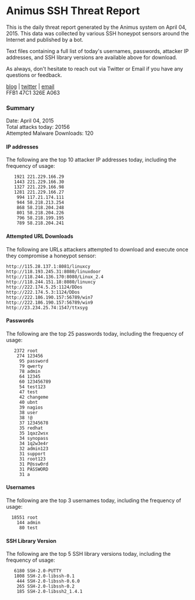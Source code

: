 # Animus SSH Threat Report

This is the daily threat report generated by the Animus system on April 04, 2015. This data was collected by various SSH honeypot sensors around the Internet and published by a bot.  

Text files containing a full list of today's usernames, passwords, attacker IP addresses, and SSH library versions are available above for download.  

As always, don't hesitate to reach out via Twitter or Email if you have any questions or feedback.  

[blog](http://morris.guru) | [twitter](https://twitter.com/andrew___morris) | [email](mailto:andrew@morris.guru)  
FFB1 47C1 326E A063  

### Summary

Date: April 04, 2015  
Total attacks today: 20156  
Attempted Malware Downloads: 120 

#### IP addresses
The following are the top 10 attacker IP addresses today, including the frequency of usage:
```
   1921 221.229.166.29
   1443 221.229.166.30
   1327 221.229.166.98
   1281 221.229.166.27
    994 117.21.174.111
    944 58.218.213.254
    868 58.218.204.248
    801 58.218.204.226
    796 58.218.199.195
    789 58.218.204.241
```

#### Attempted URL Downloads
The following are URLs attackers attempted to download and execute once they compromise a honeypot sensor:
```
http://115.28.137.1:8081/linuxcy
http://118.193.245.31:8080/linuxdoor
http://118.244.136.170:8080/Linux_2.4
http://118.244.151.18:8080/linuxcy
http://222.174.5.25:1124/DDos
http://222.174.5.3:1124/DDos
http://222.186.190.157:56789/win7
http://222.186.190.157:56789/win9
http://23.234.25.74:1547/ttxsyg
```

#### Passwords
The following are the top 25 passwords today, including the frequency of usage:
```
   2372 root
    274 123456
     95 password
     79 qwerty
     78 admin
     64 12345
     60 123456789
     54 test123
     47 test
     42 changeme
     40 ubnt
     39 nagios
     38 user
     38 !@
     37 12345678
     35 redhat
     35 1qaz2wsx
     34 synopass
     34 1q2w3e4r
     32 admin123
     31 support
     31 root123
     31 P@ssw0rd
     31 PASSWORD
     31 a
```

#### Usernames
The following are the top 3 usernames today, including the frequency of usage:
```
  18551 root
    144 admin
     80 test
```

#### SSH Library Version
The following are the top 5 SSH library versions today, including the frequency of usage:
```
   6180 SSH-2.0-PUTTY
   1808 SSH-2.0-libssh-0.1
    444 SSH-2.0-libssh-0.6.0
    265 SSH-2.0-libssh-0.2
    185 SSH-2.0-libssh2_1.4.1
```
